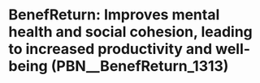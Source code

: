 # BenefReturn: __Improves mental health and social cohesion, leading to increased productivity and well-being__ (PBN__BenefReturn_1313)

